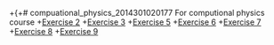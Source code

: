 +{+# compuational_physics_2014301020177
For computional physics course
+[Exercise 2](https://www.zybuluo.com/yzpwez369/note/504368)
+[Exercise 3](https://www.zybuluo.com/yzpwez369/note/514539)
+[Exercise 5](https://www.zybuluo.com/yzpwez369/note/534108)
+[Exercise 6](https://www.zybuluo.com/yzpwez369/note/542389)
+[Exercise 7](https://www.zybuluo.com/yzpwez369/note/557910)
+[Exercise 8](https://www.zybuluo.com/yzpwez369/note/565835)
+[Exercise 9](https://www.zybuluo.com/yzpwez369/note/573499)
